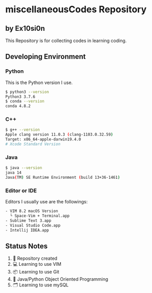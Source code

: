 # miscellaneousCodes Repository
## by Ex10si0n
This Repository is for collecting codes in learning coding.

## Developing Environment
### Python
This is the Python version I use.
```bash
$ python3 --version
Python3 3.7.6
$ conda --version
conda 4.8.2
```
### C++
```bash
$ g++ --version
Apple clang version 11.0.3 (clang-1103.0.32.59)
Target: x86_64-apple-darwin19.4.0
# Xcode Standard Version
```
### Java
```bash
$ java --version
java 14
Java(TM) SE Runtime Environment (build 13+36-1461)
```
### Editor or IDE
Editors I usually use are the followings:
```bash
- VIM 8.2 macOS Version
  └ Space-Vim + Terminal.app
- Sublime Text 3.app
- Visual Studio Code.app
- Intellij IDEA.app
```
## Status Notes
1. 🎉 Repository created
2. 💻 Learning to use VIM
3. 📦 Learning to use Git
4. 🔨 Java/Python Object Oriented Programming
5. 🗂 Learning to use mySQL

